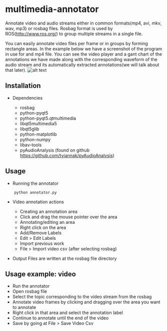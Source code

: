 # multimedia-annotator

Annotate video and audio streams either in common formats(mp4, avi, mkv, wav, mp3) or rosbag files. Rosbag format is used by ROS(http://www.ros.org/) to group multiple streams in a single file. 

You can easily annotate video files per frame or in groups by forming rectangle areas. In the example below we have a screenshot of the program in use for and mp4 file. You can see the video player and a gant chart of the annotations we have made along with the corresponding waveform of the audio stream and its automatically extracted annotations(we will talk about that later).
![alt text](https://drive.google.com/file/d/0B7MZy1Not-DyamFRek8tUkROR2c/view?usp=sharing)

## Installation
 * Dependencies
 
   * rosbag
   * python-pyqt5
   * python-pyqt5.qtmultimedia
   * libqt5multimedia5
   * libqt5glib
   * python-matplotlib
   * python-numpy
   * libav-tools
   * pyAudioAnalysis (found on github https://github.com/tyiannak/pyAudioAnalysis)

## Usage
   * Running the annotator
 ```
     python annotator.py
```
 * Video annotation actions   
   * Creating an annotation area
    * Click and drag the mouse pointer over the area
   * Annotating/editing an area
    * Right click on the area
   * Add/Remove Labels
    * Edit > Edit Labels  
   * Import previous work
    * File > Import video csv (after selecting rosbag)
    
  * Output Files are written at the rosbag file directory  
      
## Usage example: video
 * Run the annotator
 * Open rosbag file
 * Select the topic corresponding to the video stream from the rosbag
 * Annotate video frames by clicking and dragging over the area you want to annotate
 * Right click in that area and select the annotation label
 * Continue to annotate until the end of the video
 * Save by going at File > Save Video Csv
 
